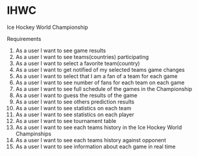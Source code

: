 # IHWC
Ice Hockey World Championship

Requirements
1. As a user I want to see game results
2. As a user I want to see teams(countries) participating
3. As a user I want to select a favorite team(country)
4. As a user I want to get notified of my selected teams game changes
5. As a user I want to select that I am a fan of a team for each game
6. As a user I want to see number of fans for each team on each game
7. As a user I want to see full schedule of the games in the Championship
8. As a user I want to guess the results of the game
9. As a user I want to see others prediction results
10. As a user I want to see statistics on each team
11. As a user I want to see statistics on each player
12. As a user I want to see tournament table
13. As a user I want to see each teams history in the Ice Hockey World Champinships
14. As a user I want to see each teams history against opponent
15. As a user I want to see information about each game in real time
